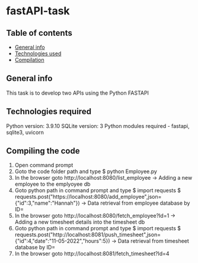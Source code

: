 # fastAPI-task

## Table of contents
* [General info](#general-info)
* [Technologies used](#technologies-used)
* [Compilation](#compilation)

## General info
This task is to develop two APIs using the Python FASTAPI
	
## Technologies required
Python version: 3.9.10
SQLite version: 3
Python modules required - fastapi, sqlite3, uvicorn
	
## Compiling the code
1. Open command prompt
2. Goto the code folder path and type
$ python Employee.py
3. In the browser goto http://localhost:8080/list_employee
-> Adding a new employee to the emplyoyee db
4. Goto python path in command prompt and type
$ import requests
$ requests.post("https://localhost:8080/add_employee",json={"id":3,"name":"Hannah"})
-> Data retrieval from employee database by ID=
5. In the browser goto
http://localhost:8080/fetch_employee?Id=1
-> Adding a new timesheet details into the timesheet db
6. Goto python path in command prompt and type
$ import requests
$ requests.post("http://localhost:8081/push_timesheet",json={"id":4,"date":"11-05-2022","hours":5})
-> Data retrieval from timesheet database by ID=
5. In the browser goto
http://localhost:8081/fetch_timesheet?Id=4
